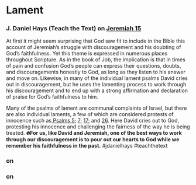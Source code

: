# Lament

### J. Daniel Hays (Teach the Text) on [Jeremiah 15](Jeremiah15)
At first it might seem surprising that God saw fit to include in the Bible this account of Jeremiah’s struggle with discouragement and his doubting of God’s faithfulness. Yet this theme is expressed in numerous places throughout Scripture. As in the book of Job, the implication is that in times of pain and confusion God’s people can express their questions, doubts, and discouragements honestly to God, as long as they listen to his answer and move on. Likewise, in many of the individual lament psalms David cries out in discouragement, but he uses the lamenting process to work through his discouragement and to end up with a strong affirmation and declaration of praise for God’s faithfulness to him.

Many of the psalms of lament are communal complaints of Israel, but there are also individual laments, a few of which are considered protests of innocence such as[ Psalms 5](Psalm5); [7](Psalm7); [17](Psalm17); and [26](Psalm26). Here David cries out to God, protesting his innocence and challenging the fairness of the way he is being treated. **🔥For us, like David and Jeremiah, one of the best ways to work through our discouragement is to pour out our hearts to God while we remember his faithfulness in the past.**
#jdanielhays #teachthetext 

### on []()

### on []()
